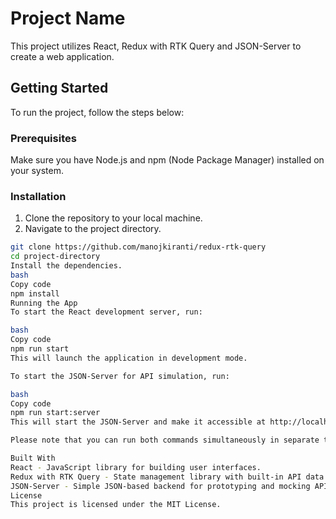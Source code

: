 # Project Name

This project utilizes React, Redux with RTK Query and JSON-Server to create a web application.

## Getting Started

To run the project, follow the steps below:

### Prerequisites

Make sure you have Node.js and npm (Node Package Manager) installed on your system.

### Installation

1. Clone the repository to your local machine.
2. Navigate to the project directory.

```bash
git clone https://github.com/manojkiranti/redux-rtk-query
cd project-directory
Install the dependencies.
bash
Copy code
npm install
Running the App
To start the React development server, run:

bash
Copy code
npm run start
This will launch the application in development mode.

To start the JSON-Server for API simulation, run:

bash
Copy code
npm run start:server
This will start the JSON-Server and make it accessible at http://localhost:3005.

Please note that you can run both commands simultaneously in separate terminal windows to have a fully functional development environment.

Built With
React - JavaScript library for building user interfaces.
Redux with RTK Query - State management library with built-in API data fetching capabilities.
JSON-Server - Simple JSON-based backend for prototyping and mocking API responses.
License
This project is licensed under the MIT License.
